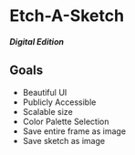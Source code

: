# Etch-A-Sketch 
#### *Digital Edition*

## Goals
- Beautiful UI
- Publicly Accessible
- Scalable size
- Color Palette Selection
- Save entire frame as image
- Save sketch as image

